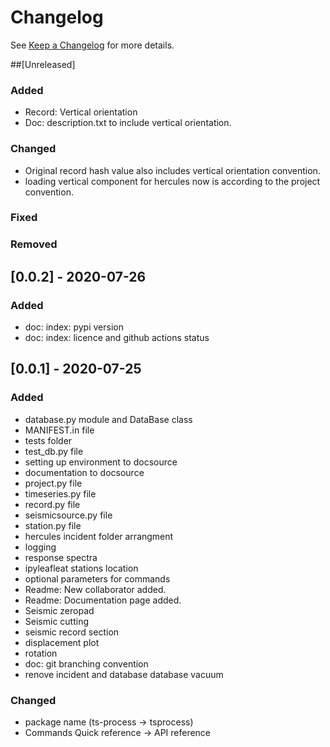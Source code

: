 # Changelog

See [Keep a Changelog](https://keepachangelog.com/en/1.0.0/) for more details.


##[Unreleased]
### Added
- Record: Vertical orientation 
- Doc: description.txt to include vertical orientation. 



### Changed
- Original record hash value also includes vertical orientation convention.
- loading vertical component for hercules now is according to the project convention. 

### Fixed 

### Removed

## [0.0.2] - 2020-07-26
### Added
- doc: index: pypi version
- doc: index: licence and github actions status


## [0.0.1] - 2020-07-25
### Added
- database.py module and DataBase class
- MANIFEST.in file
- tests folder
- test_db.py file
- setting up environment to docsource
- documentation to docsource
- project.py file
- timeseries.py file
- record.py file
- seismicsource.py file
- station.py file
- hercules incident folder arrangment
- logging
- response spectra
- ipyleafleat stations location 
- optional parameters for commands
- Readme: New collaborator added.
- Readme: Documentation page added.
- Seismic zeropad
- Seismic cutting
- seismic record section 
- displacement plot
- rotation
- doc: git branching convention
- renove incident and database database vacuum

### Changed
- package name (ts-process -> tsprocess)
- Commands Quick reference -> API reference


